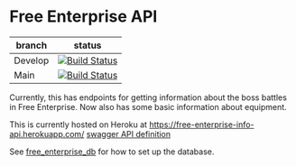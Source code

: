 # Free Enterprise API
|branch|status|
|---|---|
|Develop|[![Build Status](https://dev.azure.com/antidale/antidale/_apis/build/status/Antidale.FreeEnterprise.Api?branchName=develop)](https://dev.azure.com/antidale/antidale/_build/latest?definitionId=1&branchName=develop)|
|Main| [![Build Status](https://dev.azure.com/antidale/antidale/_apis/build/status/Antidale.FreeEnterprise.Api?branchName=main)](https://dev.azure.com/antidale/antidale/_build/latest?definitionId=1&branchName=main)|

Currently, this has endpoints for getting information about the boss battles in Free Enterprise. Now also has some basic information about equipment.

This is currently hosted on Heroku at https://free-enterprise-info-api.herokuapp.com/ [swagger API definition](https://free-enterprise-info-api.herokuapp.com/swagger)

See [free_enterprise_db](https://github.com/Antidale/free_enterprise_db) for how to set up the database.
